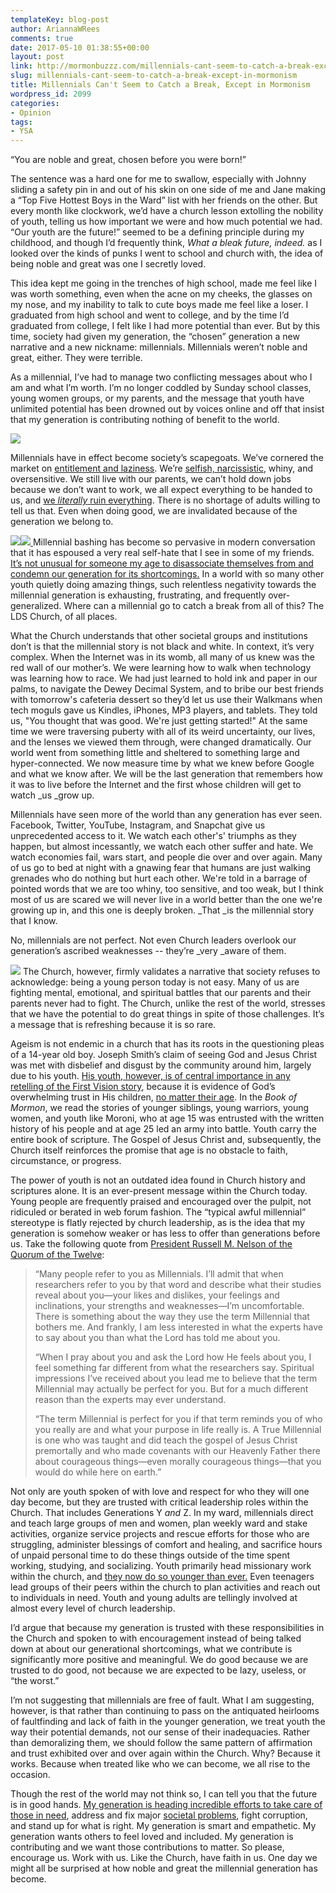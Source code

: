 ```yaml
---
templateKey: blog-post
author: AriannaWRees
comments: true
date: 2017-05-10 01:38:55+00:00
layout: post
link: http://mormonbuzzz.com/millennials-cant-seem-to-catch-a-break-except-in-mormonism/
slug: millennials-cant-seem-to-catch-a-break-except-in-mormonism
title: Millennials Can't Seem to Catch a Break, Except in Mormonism
wordpress_id: 2099
categories:
- Opinion
tags:
- YSA
---
```


“You are noble and great, chosen before you were born!”

The sentence was a hard one for me to swallow, especially with Johnny sliding a safety pin in and out of his skin on one side of me and Jane making a “Top Five Hottest Boys in the Ward” list with her friends on the other. But every month like clockwork, we’d have a church lesson extolling the nobility of youth, telling us how important we were and how much potential we had. “Our youth are the future!” seemed to be a defining principle during my childhood, and though I’d frequently think, _What a bleak future, indeed._ as I looked over the kinds of punks I went to school and church with, the idea of being noble and great was one I secretly loved.

This idea kept me going in the trenches of high school, made me feel like I was worth something, even when the acne on my cheeks, the glasses on my nose, and my inability to talk to cute boys made me feel like a loser. I graduated from high school and went to college, and by the time I’d graduated from college, I felt like I had more potential than ever. But by this time, society had given my generation, the “chosen” generation a new narrative and a new nickname: millennials. Millennials weren’t noble and great, either. They were terrible.

As a millennial, I’ve had to manage two conflicting messages about who I am and what I’m worth. I’m no longer coddled by Sunday school classes, young women groups, or my parents, and the message that youth have unlimited potential has been drowned out by voices online and off that insist that my generation is contributing nothing of benefit to the world.

[![](/img/millennials.jpg)](/img/millennials.jpg)

Millennials have in effect become society’s scapegoats. We’ve cornered the market on [entitlement and laziness](http://www.zerohedge.com/news/2016-03-10/7-harsh-realities-life-millennials-need-understand). We’re [selfish, narcissistic](https://www.indy100.com/article/millennial-narcissistic-gen-y-narcissism-scale-study-7588141), whiny, and oversensitive. We still live with our parents, we can’t hold down jobs because we don’t want to work, we all expect everything to be handed to us, and [we _literally_ ruin everything](http://www.breitbart.com/big-government/2015/02/03/7-reasons-millennials-are-the-worst-generation/). There is no shortage of adults willing to tell us that. Even when doing good, we are invalidated because of the generation we belong to.

[![](/img/Millennial-march.jpg)](/img/Millennial-march.jpg)[![](/img/millennial-bashing.jpg)
](/img/millennial-bashing.jpg)Millennial bashing has become so pervasive in modern conversation that it has espoused a very real self-hate that I see in some of my friends. [It’s not unusual for someone my age to disassociate themselves from and condemn our generation for its shortcomings.](http://nypost.com/2016/07/04/im-a-millennial-and-my-generation-sucks/) In a world with so many other youth quietly doing amazing things, such relentless negativity towards the millennial generation is exhausting, frustrating, and frequently over-generalized. Where can a millennial go to catch a break from all of this? The LDS Church, of all places.

What the Church understands that other societal groups and institutions don’t is that the millennial story is not black and white. In context, it’s very complex. When the Internet was in its womb, all many of us knew was the red wall of our mother’s. We were learning how to walk when technology was learning how to race. We had just learned to hold ink and paper in our palms, to navigate the Dewey Decimal System, and to bribe our best friends with tomorrow's cafeteria dessert so they’d let us use their Walkmans when tech moguls gave us Kindles, iPhones, MP3 players, and tablets. They told us, "You thought that was good. We're just getting started!" At the same time we were traversing puberty with all of its weird uncertainty, our lives, and the lenses we viewed them through, were changed dramatically. Our world went from something little and sheltered to something large and hyper-connected. We now measure time by what we knew before Google and what we know after. We will be the last generation that remembers how it was to live before the Internet and the first whose children will get to watch _us _grow up.

Millennials have seen more of the world than any generation has ever seen. Facebook, Twitter, YouTube, Instagram, and Snapchat give us unprecedented access to it. We watch each other's' triumphs as they happen, but almost incessantly, we watch each other suffer and hate. We watch economies fail, wars start, and people die over and over again. Many of us go to bed at night with a gnawing fear that humans are just walking grenades who do nothing but hurt each other. We're told in a barrage of pointed words that we are too whiny, too sensitive, and too weak, but I think most of us are scared we will never live in a world better than the one we're growing up in, and this one is deeply broken. _That _is the millennial story that I know.

No, millennials are not perfect. Not even Church leaders overlook our generation’s ascribed weaknesses -- they’re _very _aware of them.  

[![](/img/Dallin-H.-Oaks.jpg)](/img/Dallin-H.-Oaks.jpg)
The Church, however, firmly validates a narrative that society refuses to acknowledge: being a young person today is not easy. Many of us are fighting mental, emotional, and spiritual battles that our parents and their parents never had to fight. The Church, unlike the rest of the world, stresses that we have the potential to do great things in spite of those challenges. It’s a message that is refreshing because it is so rare. 

Ageism is not endemic in a church that has its roots in the questioning pleas of a 14-year old boy. Joseph Smith’s claim of seeing God and Jesus Christ was met with disbelief and disgust by the community around him, largely due to his youth. [His youth, however, is of central importance in any retelling of the First Vision story](https://www.lds.org/scriptures/pgp/js-h/1?lang=eng#), because it is evidence of God’s overwhelming trust in His children, [no matter their age](https://www.lds.org/broadcasts/watch/worldwide-devotional-may/2017/05?lang=eng&cid=HP_SU_7-5-2017_dS&I_fBCAST_xLIDyL1-B_). In the _Book of Mormon_, we read the stories of younger siblings, young warriors, young women, and youth like Moroni, who at age 15 was entrusted with the written history of his people and at age 25 led an army into battle. Youth carry the entire book of scripture. The Gospel of Jesus Christ and, subsequently, the Church itself reinforces the promise that age is no obstacle to faith, circumstance, or progress.

The power of youth is not an outdated idea found in Church history and scriptures alone. It is an ever-present message within the Church today. Young people are frequently praised and encouraged over the pulpit, not ridiculed or berated in web forum fashion. The “typical awful millennial” stereotype is flatly rejected by church leadership, as is the idea that my generation is somehow weaker or has less to offer than generations before us. Take the following quote from [President Russell M. Nelson of the Quorum of the Twelve](https://www.lds.org/broadcasts/article/worldwide-devotionals/2016/01/becoming-true-millennials?lang=eng): 


<blockquote>“Many people refer to you as Millennials. I’ll admit that when researchers refer to you by that word and describe what their studies reveal about you—your likes and dislikes, your feelings and inclinations, your strengths and weaknesses—I’m uncomfortable. There is something about the way they use the term Millennial that bothers me. And frankly, I am less interested in what the experts have to say about you than what the Lord has told me about you.



“When I pray about you and ask the Lord how He feels about you, I feel something far different from what the researchers say. Spiritual impressions I’ve received about you lead me to believe that the term Millennial may actually be perfect for you. But for a much different reason than the experts may ever understand.



“The term Millennial is perfect for you if that term reminds you of who you really are and what your purpose in life really is. A True Millennial is one who was taught and did teach the gospel of Jesus Christ premortally and who made covenants with our Heavenly Father there about courageous things—even morally courageous things—that you would do while here on earth.”</blockquote>


Not only are youth spoken of with love and respect for who they will one day become, but they are trusted with critical leadership roles within the Church. That includes Generations Y _and_ Z. In my ward, millennials direct and teach large groups of men and women, plan weekly ward and stake activities, organize service projects and rescue efforts for those who are struggling, administer blessings of comfort and healing, and sacrifice hours of unpaid personal time to do these things outside of the time spent working, studying, and socializing. Youth primarily head missionary work within the church, and [they now do so younger than ever.](https://www.youtube.com/watch?v=YytHVZU75SI) Even teenagers lead groups of their peers within the church to plan activities and reach out to individuals in need. Youth and young adults are tellingly involved at almost every level of church leadership. 

I’d argue that because my generation is trusted with these responsibilities in the Church and spoken to with encouragement instead of being talked down at about our generational shortcomings, what we contribute is significantly more positive and meaningful. We do good because we are trusted to do good, not because we are expected to be lazy, useless, or “the worst.”  

I’m not suggesting that millennials are free of fault. What I am suggesting, however, is that rather than continuing to pass on the antiquated heirlooms of faultfinding and lack of faith in the younger generation, we treat youth the way their potential demands, not our sense of their inadequacies. Rather than demoralizing them, we should follow the same pattern of affirmation and trust exhibited over and over again within the Church. Why? Because it works. Because when treated like who we can become, we all rise to the occasion.

Though the rest of the world may not think so, I can tell you that the future is in good hands. [My generation is heading incredible efforts to take care of those in need](http://www.heraldextra.com/news/local/central/provo/provo-residents-plan-event-to-help-refugees-celebrate-galentine-s/article_36553724-6fb0-52d0-800f-8cd49a5734ba.html), address and fix major [societal problems](https://www.malala.org/malalas-story), fight corruption, and stand up for what is right. My generation is smart and empathetic. My generation wants others to feel loved and included. My generation is contributing and we want those contributions to matter. So please, encourage us. Work with us. Like the Church, have faith in us. One day we might all be surprised at how noble and great the millennial generation has become.

